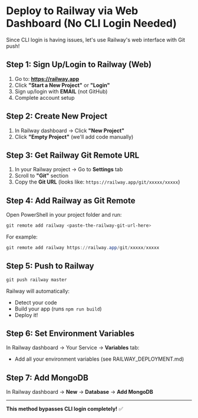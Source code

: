 # Deploy to Railway via Web Dashboard (No CLI Login Needed)

Since CLI login is having issues, let's use Railway's web interface with Git push!

## Step 1: Sign Up/Login to Railway (Web)
1. Go to: **https://railway.app**
2. Click **"Start a New Project"** or **"Login"**
3. Sign up/login with **EMAIL** (not GitHub)
4. Complete account setup

## Step 2: Create New Project
1. In Railway dashboard → Click **"New Project"**
2. Click **"Empty Project"** (we'll add code manually)

## Step 3: Get Railway Git Remote URL
1. In your Railway project → Go to **Settings** tab
2. Scroll to **"Git"** section
3. Copy the **Git URL** (looks like: `https://railway.app/git/xxxxx/xxxxx`)

## Step 4: Add Railway as Git Remote
Open PowerShell in your project folder and run:
```powershell
git remote add railway <paste-the-railway-git-url-here>
```

For example:
```powershell
git remote add railway https://railway.app/git/xxxxx/xxxxx
```

## Step 5: Push to Railway
```powershell
git push railway master
```

Railway will automatically:
- Detect your code
- Build your app (runs `npm run build`)
- Deploy it!

## Step 6: Set Environment Variables
In Railway dashboard → Your Service → **Variables** tab:
- Add all your environment variables (see RAILWAY_DEPLOYMENT.md)

## Step 7: Add MongoDB
In Railway dashboard → **New** → **Database** → **Add MongoDB**

---

**This method bypasses CLI login completely!** ✅

